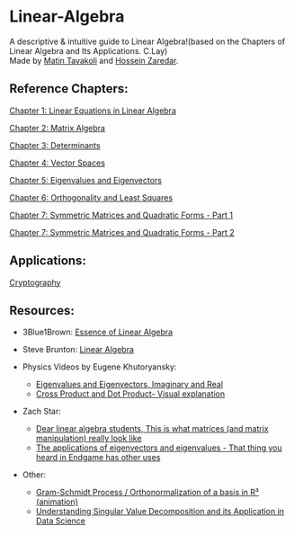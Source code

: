 # Linear-Algebra
A descriptive &amp; intuitive guide to Linear Algebra!(based on the Chapters of Linear Algebra and Its Applications. C.Lay)<br>
Made by [Matin Tavakoli](https://github.com/MatinTavakoli) and [Hossein Zaredar](https://github.com/HosseinZaredar).

## Reference Chapters:


[Chapter 1: Linear Equations in Linear Algebra](https://docs.google.com/presentation/d/1-MiRBsr_Jtu7ajdIFmQ4HnCzqAxI5aH48QLl8TXE_Pc/edit?usp=sharing)

[Chapter 2: Matrix Algebra](https://docs.google.com/presentation/d/18_ApTDMTUUDgAwreolbBsbubylR0MqzHJn0yGXEGS64/edit?usp=sharing)

[Chapter 3: Determinants](https://docs.google.com/presentation/d/1C90_e_g4zPsqEz6aQTwAQH5kYiKN9n1pbS0E9lVy8zE/edit?usp=sharing)

[Chapter 4: Vector Spaces](https://docs.google.com/presentation/d/1DcLD8qlIJzHT0ZHThPv5QH6iRcTs-BG4Wot-U_b5oA8/edit?usp=sharing)

[Chapter 5: Eigenvalues and Eigenvectors](https://docs.google.com/presentation/d/1UIv8f67JXWrheTjlap4NceU-1kLZ6zkU3pzjzyXk0rE/edit?usp=sharing)

[Chapter 6: Orthogonality and Least Squares](https://docs.google.com/presentation/d/1iQUIWw5ecNU68av1pBroSvKMI01fo0BfTNYKelsrUjQ/edit?usp=sharing)

[Chapter 7: Symmetric Matrices and Quadratic Forms - Part 1](https://docs.google.com/presentation/d/1ObeUVLqzf2wZpY493x3_lhrKFa9uqp1T5UeFVnW6AE0/edit?usp=sharing)

[Chapter 7: Symmetric Matrices and Quadratic Forms - Part 2](https://docs.google.com/presentation/d/1lBAm-iwGeO-m_UwtVdQRL8eXVdKxMQVu3zvaVq0btyg/edit?usp=sharing)

## Applications:


[Cryptography](https://docs.google.com/presentation/d/1a1dbqlAiK1dTKj32ofR-nXLknKS916uMszEt6ru2q6s/edit?usp=sharing)


## Resources:

* 3Blue1Brown:
[Essence of Linear Algebra](https://www.youtube.com/playlist?list=PLZHQObOWTQDPD3MizzM2xVFitgF8hE_ab)

* Steve Brunton:
[Linear Algebra](https://www.youtube.com/playlist?list=PLMrJAkhIeNNRjxJ_sMtJ02geqw_-vuB7O)


* Physics Videos by Eugene Khutoryansky:
  * [Eigenvalues and Eigenvectors, Imaginary and Real](https://www.youtube.com/watch?v=8F0gdO643Tc)
  * [Cross Product and Dot Product- Visual explanation](https://www.youtube.com/watch?v=h0NJK4mEIJU)


* Zach Star:
  * [Dear linear algebra students, This is what matrices (and matrix manipulation) really look like](https://www.youtube.com/watch?v=4csuTO7UTMo)
  * [The applications of eigenvectors and eigenvalues - That thing you heard in Endgame has other uses](https://www.youtube.com/watch?v=i8FukKfMKCI)
* Other:
  * [Gram-Schmidt Process / Orthonormalization of a basis in R³ (animation)](https://www.youtube.com/watch?v=Ys28-Yq21B8)
  * [Understanding Singular Value Decomposition and its Application in Data Science](https://towardsdatascience.com/understanding-singular-value-decomposition-and-its-application-in-data-science-388a54be95d)
  
